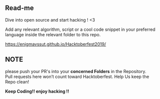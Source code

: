 <h2>Read-me</h2>
Dive into open source and start hacking ! &lt;3

Add any relevant algorithm, script or a cool code snippet in your preferred language inside the relevant folder to this repo.

https://enigmavssut.github.io/Hacktoberfest2019/

<h2>NOTE</h2>

please push your PR's into your <b>concerned Folders</b> in the Repository.<br>
Pull requests here won’t count toward Hacktoberfest.
Help Us keep the Repo clean!<br> 

<b>Keep Coding!!<b>
<b>enjoy hacking !!<b>
